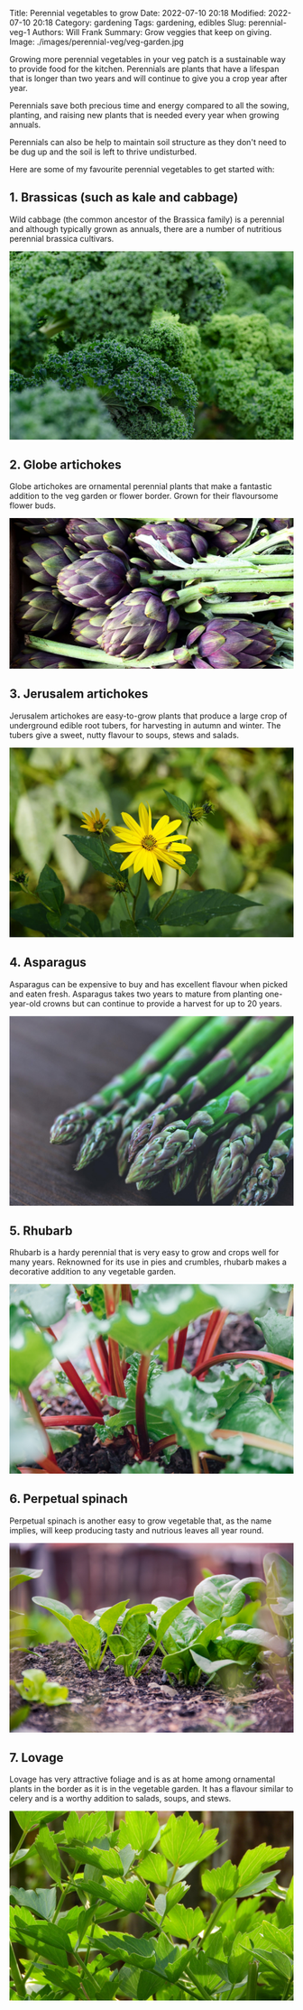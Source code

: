 Title: Perennial vegetables to grow
Date: 2022-07-10 20:18
Modified:  2022-07-10 20:18
Category: gardening
Tags: gardening, edibles
Slug: perennial-veg-1
Authors: Will Frank
Summary: Grow veggies that keep on giving.
Image: ./images/perennial-veg/veg-garden.jpg

Growing more perennial vegetables in your veg patch is a sustainable way to 
provide food for the kitchen. Perennials are plants that have a lifespan that is
longer than two years and will continue to give you a crop year after year.

Perennials save both precious time and energy compared to all the
sowing, planting, and raising new plants that is needed every year when growing
annuals.

Perennials can also be help to maintain soil structure as they don't need to be
dug up and the soil is left to thrive undisturbed.

Here are some of my favourite perennial vegetables to get started with:

## 1. Brassicas (such as kale and cabbage)

Wild cabbage (the common ancestor of the Brassica family) is a perennial and 
although typically grown as annuals, there are a number of nutritious perennial
brassica cultivars.

![img-half-width](./images/perennial-veg/kale.jpg)

## 2. Globe artichokes

Globe artichokes are ornamental perennial plants that make a fantastic addition
to the veg garden or flower border. Grown for their flavoursome flower buds.

![img-half-width](./images/perennial-veg/globe-artichoke.jpg)

## 3. Jerusalem artichokes

Jerusalem artichokes are easy-to-grow plants that produce a large crop of
underground edible root tubers, for harvesting in autumn and winter. The tubers
give a sweet, nutty flavour to soups, stews and salads.

![img-half-width](./images/perennial-veg/jerusalem-artichoke.jpg)

## 4. Asparagus

Asparagus can be expensive to buy and has excellent flavour when picked and
eaten fresh. Asparagus takes two years to mature from planting one-year-old
crowns but can continue to provide a harvest for up to 20 years.

![img-half-width](./images/perennial-veg/asparagus.jpg)

## 5. Rhubarb

Rhubarb is a hardy perennial that is very easy to grow and crops well for many
years. Reknowned for its use in pies and crumbles, rhubarb makes a decorative
addition to any vegetable garden.

![img-half-width](./images/perennial-veg/rhubarb.jpg)

## 6. Perpetual spinach

Perpetual spinach is another easy to grow vegetable that, as the name implies,
will keep producing tasty and nutrious leaves all year round.

![img-half-width](./images/perennial-veg/spinach.jpg)

## 7. Lovage

Lovage has very attractive foliage and is as at home among ornamental plants in
the border as it is in the vegetable garden. It has a flavour similar to celery
and is a worthy addition to salads, soups, and stews.

![img-half-width](./images/perennial-veg/lovage.jpg)